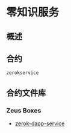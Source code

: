 零知识服务
======================

## 概述
## 合约

```zerokservice```


## 合约文件库

### Zeus Boxes
* [zerok-dapp-service](https://github.com/liquidapps-io/zeus-sdk/tree/master/boxes/groups/services/zerok-dapp-service)
